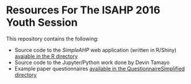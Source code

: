 # Resources For The ISAHP 2016 Youth Session
This repository contains the following:

* Source code to the *SimpleAHP* web application (written in R/Shiny) [avaiable in the R directory](R/)
* Source code to the Jupyter/Python work done by Devin Tamayo
* Example paper questionnaires [available in the QuestionnaireSimplified directory](QuestionnaireSimplified/)
